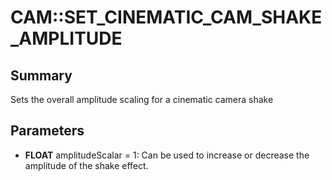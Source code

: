 # CAM::SET_CINEMATIC_CAM_SHAKE_AMPLITUDE

## Summary
Sets the overall amplitude scaling for a cinematic camera shake

## Parameters
* **FLOAT** amplitudeScalar = 1: Can be used to increase or decrease the amplitude of the shake effect.